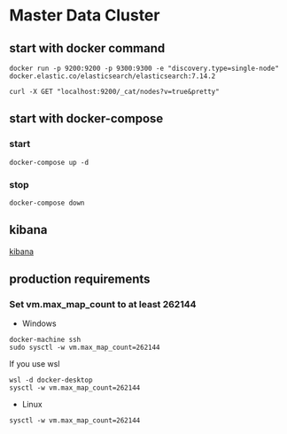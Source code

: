 # Master Data Cluster

## start with docker command

```script
docker run -p 9200:9200 -p 9300:9300 -e "discovery.type=single-node" docker.elastic.co/elasticsearch/elasticsearch:7.14.2
```

```script
curl -X GET "localhost:9200/_cat/nodes?v=true&pretty"
```

## start with docker-compose

### start

```script
docker-compose up -d
```

### stop

```script
docker-compose down
```

## kibana

[kibana](localhost:5601)

## production requirements

### Set vm.max_map_count to at least 262144

* Windows

```script
docker-machine ssh
sudo sysctl -w vm.max_map_count=262144
```

If you use wsl

```script
wsl -d docker-desktop
sysctl -w vm.max_map_count=262144
```

* Linux

```script
sysctl -w vm.max_map_count=262144
```
